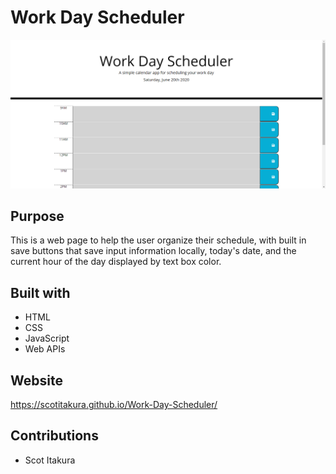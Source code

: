 # Work Day Scheduler
![WorkDaySchedulerWebImage](./assets/images/Work_day_scheduler_web_image.PNG "Work Day Scheduler Web Image")
## Purpose
This is a web page to help the user organize their schedule, with built in save buttons that save input information locally, today's date, and the current hour of the day displayed by text box color.
## Built with
* HTML
* CSS
* JavaScript
* Web APIs
## Website
https://scotitakura.github.io/Work-Day-Scheduler/
## Contributions
* Scot Itakura